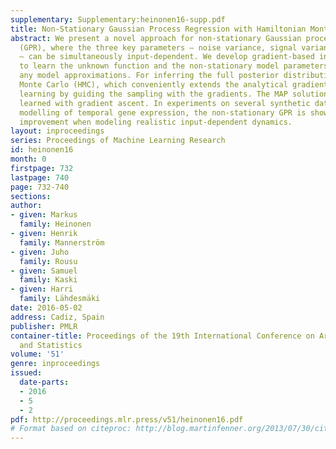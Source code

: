 ```yaml
---
supplementary: Supplementary:heinonen16-supp.pdf
title: Non-Stationary Gaussian Process Regression with Hamiltonian Monte Carlo
abstract: We present a novel approach for non-stationary Gaussian process regression
  (GPR), where the three key parameters – noise variance, signal variance and lengthscale
  – can be simultaneously input-dependent. We develop gradient-based inference methods
  to learn the unknown function and the non-stationary model parameters, without requiring
  any model approximations. For inferring the full posterior distribution we use Hamiltonian
  Monte Carlo (HMC), which conveniently extends the analytical gradient-based GPR
  learning by guiding the sampling with the gradients. The MAP solution can also be
  learned with gradient ascent. In experiments on several synthetic datasets and in
  modelling of temporal gene expression, the non-stationary GPR is shown to give major
  improvement when modeling realistic input-dependent dynamics.
layout: inproceedings
series: Proceedings of Machine Learning Research
id: heinonen16
month: 0
firstpage: 732
lastpage: 740
page: 732-740
sections: 
author:
- given: Markus
  family: Heinonen
- given: Henrik
  family: Mannerström
- given: Juho
  family: Rousu
- given: Samuel
  family: Kaski
- given: Harri
  family: Lähdesmäki
date: 2016-05-02
address: Cadiz, Spain
publisher: PMLR
container-title: Proceedings of the 19th International Conference on Artificial Intelligence
  and Statistics
volume: '51'
genre: inproceedings
issued:
  date-parts:
  - 2016
  - 5
  - 2
pdf: http://proceedings.mlr.press/v51/heinonen16.pdf
# Format based on citeproc: http://blog.martinfenner.org/2013/07/30/citeproc-yaml-for-bibliographies/
---
```

